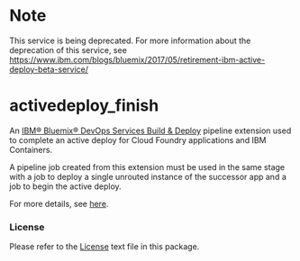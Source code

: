 # Note
This service is being deprecated. For more information about the deprecation of this service, see https://www.ibm.com/blogs/bluemix/2017/05/retirement-ibm-active-deploy-beta-service/ 

# activedeploy_finish

An [IBM® Bluemix® DevOps Services Build & Deploy](https://hub.jazz.net/docs/deploy/) pipeline extension used to complete an active deploy for Cloud Foundry applications and IBM Containers.

A pipeline job created from this extension must be used in the same stage with a job to deploy a single unrouted instance of the successor app and a job to begin the active deploy.

For more details, see [here](https://console.ng.bluemix.net/docs/services/ActiveDeploy/updatingapps.html#adpipeline).

### License

Please refer to the [License](https://github.com/IBMActiveDeploy-Toolchain/activedeploy_finish/blob/master/License.txt) text file in this package.

